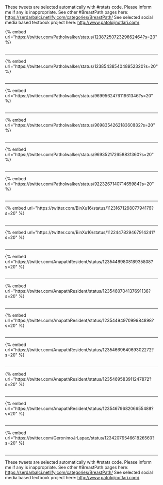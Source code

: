 

These tweets are selected automatically with #rstats code. Please inform me if any is inappropriate.
See other #BreastPath pages here: https://serdarbalci.netlify.com/categories/BreastPath/ 
See selected social media based textbook project here: http://www.patolojinotlari.com/

{% embed url="https://twitter.com/Patholwalker/status/1238725072329662464?s=20" %}<br>
<br>
<hr>
{% embed url="https://twitter.com/Patholwalker/status/1238543854048952320?s=20" %}<br>
<br>
<hr>
{% embed url="https://twitter.com/Patholwalker/status/969956247611961346?s=20" %}<br>
<br>
<hr>
{% embed url="https://twitter.com/Patholwalker/status/969835426218360832?s=20" %}<br>
<br>
<hr>
{% embed url="https://twitter.com/Patholwalker/status/969352172658831360?s=20" %}<br>
<br>
<hr>
{% embed url="https://twitter.com/Patholwalker/status/922326714071465984?s=20" %}<br>
<br>
<hr>
{% embed url="https://twitter.com/BinXu16/status/1123167129807794176?s=20" %}<br>
<br>
<hr>
{% embed url="https://twitter.com/BinXu16/status/1122447829467914241?s=20" %}<br>
<br>
<hr>
{% embed url="https://twitter.com/AnapathResident/status/1235448980818935808?s=20" %}<br>
<br>
<hr>
{% embed url="https://twitter.com/AnapathResident/status/1235460704137691136?s=20" %}<br>
<br>
<hr>
{% embed url="https://twitter.com/AnapathResident/status/1235449497099984898?s=20" %}<br>
<br>
<hr>
{% embed url="https://twitter.com/AnapathResident/status/1235466964069302272?s=20" %}<br>
<br>
<hr>
{% embed url="https://twitter.com/AnapathResident/status/1235469583911247872?s=20" %}<br>
<br>
<hr>
{% embed url="https://twitter.com/AnapathResident/status/1235467968206655488?s=20" %}<br>
<br>
<hr>
{% embed url="https://twitter.com/GeronimoJrLapac/status/1234207954661826560?s=20" %}<br>
<br>
<hr>


These tweets are selected automatically with #rstats code. Please inform me if any is inappropriate.
See other #BreastPath pages here: https://serdarbalci.netlify.com/categories/BreastPath/ 
See selected social media based textbook project here: http://www.patolojinotlari.com/
